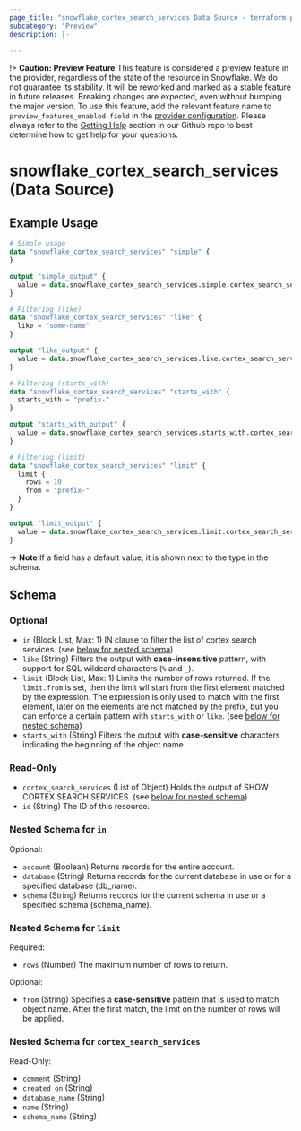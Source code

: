 ```yaml
---
page_title: "snowflake_cortex_search_services Data Source - terraform-provider-snowflake"
subcategory: "Preview"
description: |-
  
---
```


!> **Caution: Preview Feature** This feature is considered a preview feature in the provider, regardless of the state of the resource in Snowflake. We do not guarantee its stability. It will be reworked and marked as a stable feature in future releases. Breaking changes are expected, even without bumping the major version. To use this feature, add the relevant feature name to `preview_features_enabled field` in the [provider configuration](https://registry.terraform.io/providers/Snowflake-Labs/snowflake/latest/docs#schema). Please always refer to the [Getting Help](https://github.com/Snowflake-Labs/terraform-provider-snowflake?tab=readme-ov-file#getting-help) section in our Github repo to best determine how to get help for your questions.

# snowflake_cortex_search_services (Data Source)



## Example Usage

```terraform
# Simple usage
data "snowflake_cortex_search_services" "simple" {
}

output "simple_output" {
  value = data.snowflake_cortex_search_services.simple.cortex_search_services
}

# Filtering (like)
data "snowflake_cortex_search_services" "like" {
  like = "some-name"
}

output "like_output" {
  value = data.snowflake_cortex_search_services.like.cortex_search_services
}

# Filtering (starts_with)
data "snowflake_cortex_search_services" "starts_with" {
  starts_with = "prefix-"
}

output "starts_with_output" {
  value = data.snowflake_cortex_search_services.starts_with.cortex_search_services
}

# Filtering (limit)
data "snowflake_cortex_search_services" "limit" {
  limit {
    rows = 10
    from = "prefix-"
  }
}

output "limit_output" {
  value = data.snowflake_cortex_search_services.limit.cortex_search_services
}
```

-> **Note** If a field has a default value, it is shown next to the type in the schema.

<!-- schema generated by tfplugindocs -->
## Schema

### Optional

- `in` (Block List, Max: 1) IN clause to filter the list of cortex search services. (see [below for nested schema](#nestedblock--in))
- `like` (String) Filters the output with **case-insensitive** pattern, with support for SQL wildcard characters (`%` and `_`).
- `limit` (Block List, Max: 1) Limits the number of rows returned. If the `limit.from` is set, then the limit wll start from the first element matched by the expression. The expression is only used to match with the first element, later on the elements are not matched by the prefix, but you can enforce a certain pattern with `starts_with` or `like`. (see [below for nested schema](#nestedblock--limit))
- `starts_with` (String) Filters the output with **case-sensitive** characters indicating the beginning of the object name.

### Read-Only

- `cortex_search_services` (List of Object) Holds the output of SHOW CORTEX SEARCH SERVICES. (see [below for nested schema](#nestedatt--cortex_search_services))
- `id` (String) The ID of this resource.

<a id="nestedblock--in"></a>
### Nested Schema for `in`

Optional:

- `account` (Boolean) Returns records for the entire account.
- `database` (String) Returns records for the current database in use or for a specified database (db_name).
- `schema` (String) Returns records for the current schema in use or a specified schema (schema_name).


<a id="nestedblock--limit"></a>
### Nested Schema for `limit`

Required:

- `rows` (Number) The maximum number of rows to return.

Optional:

- `from` (String) Specifies a **case-sensitive** pattern that is used to match object name. After the first match, the limit on the number of rows will be applied.


<a id="nestedatt--cortex_search_services"></a>
### Nested Schema for `cortex_search_services`

Read-Only:

- `comment` (String)
- `created_on` (String)
- `database_name` (String)
- `name` (String)
- `schema_name` (String)
